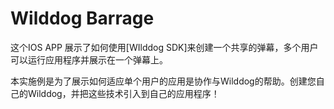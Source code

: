 # Wilddog  Barrage

这个IOS APP 展示了如何使用[WIlddog SDK]来创建一个共享的弹幕，多个用户可以运行应用程序并展示在一个弹幕上。

本实施例是为了展示如何适应单个用户的应用是协作与Wilddog的帮助。创建您自己的Wilddog，并把这些技术引入到自己的应用程序！


